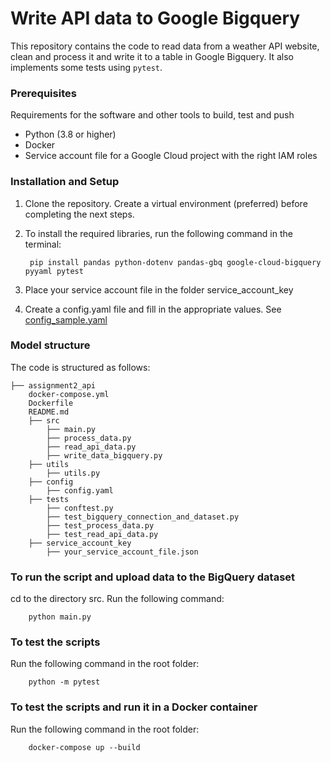 # Write API data to Google Bigquery

This repository contains the code to read data from a weather API website, clean and process it and write it to a table in Google Bigquery. It also implements some tests using `pytest`.

### Prerequisites

Requirements for the software and other tools to build, test and push 
- Python (3.8 or higher)
- Docker
- Service account file for a Google Cloud project with the right IAM roles 

### Installation and Setup

1. Clone the repository. Create a virtual environment (preferred) before completing the next steps.

2. To install the required libraries, run the following command in the terminal:

        pip install pandas python-dotenv pandas-gbq google-cloud-bigquery pyyaml pytest

3. Place your service account file in the folder service_account_key
4. Create a config.yaml file and fill in the appropriate values. See [config_sample.yaml](config/config_sample.yaml) 


### Model structure

The code is structured as follows:

    ├── assignment2_api
        docker-compose.yml
        Dockerfile
        README.md
        ├── src                                
            ├── main.py        
            ├── process_data.py    
            ├── read_api_data.py
            ├── write_data_bigquery.py
        ├── utils                                
            ├── utils.py
        ├── config                                
            ├── config.yaml
        ├── tests                         
            ├── conftest.py     
            ├── test_bigquery_connection_and_dataset.py
            ├── test_process_data.py   
            ├── test_read_api_data.py  
        ├── service_account_key   
            ├── your_service_account_file.json
                    

### To run the script and upload data to the BigQuery dataset
cd to the directory src. Run the following command:

        python main.py

### To test the scripts 
Run the following command in the root folder:

        python -m pytest 

### To test the scripts and run it in a Docker container
Run the following command in the root folder:

        docker-compose up --build


